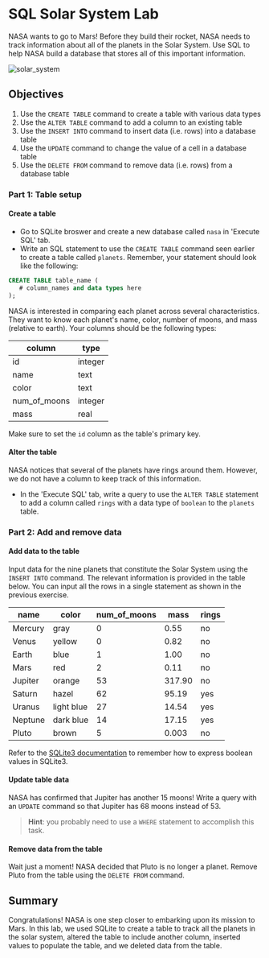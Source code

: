 
# SQL Solar System Lab

NASA wants to go to Mars!  Before they build their rocket, NASA needs to track information about all of the planets in the Solar System.  Use SQL to help NASA build a database that stores all of this important information.

![solar_system](https://bilingualcarloscano.files.wordpress.com/2010/05/venus.jpg)

## Objectives

1. Use the `CREATE TABLE` command to create a table with various data types
2. Use the `ALTER TABLE` command to add a column to an existing table
3. Use the `INSERT INTO` command to insert data (i.e. rows) into a database table
4. Use the `UPDATE` command to change the value of a cell in a database table
5. Use the `DELETE FROM` command to remove data (i.e. rows) from a database table

### Part 1: Table setup

#### Create a table

* Go to SQLite broswer and create a new database called `nasa` in 'Execute SQL' tab. 
* Write an SQL statement to use the `CREATE TABLE` command seen earlier to create a table called `planets`.  Remember, your statement should look like the following:

```sql
CREATE TABLE table_name (
   # column_names and data types here
);
```

NASA is interested in comparing each planet across several characteristics.  They want to know each planet's name,  color, number of moons, and mass (relative to earth).  Your columns should be the following types:

|column | type  |
|-------|-------|
|id     |integer|
|name   |text   |
|color  |text   |
|num_of_moons  |integer|
|mass   | real  |

Make sure to set the `id` column as the table's primary key.

#### Alter the table

NASA notices that several of the planets have rings around them.  However, we do not have a column to keep track of this information.  

* In the 'Execute SQL' tab, write a query to use the `ALTER TABLE` statement to add a column called `rings` with a data type of `boolean` to the `planets` table.

### Part 2: Add and remove data

#### Add data to the table

Input data for the nine planets that constitute the Solar System using the `INSERT INTO` command.  The relevant information is provided in the table below. You can input all the rows in a single statement as shown in the previous exercise. 

|name   |color |num_of_moons|mass|rings|
|-------|-------|-------|-------|-------|
|Mercury|gray   |0      |0.55   |no     |
|Venus  |yellow |0      |0.82   |no     |
|Earth  |blue   |1      |1.00   |no     |
|Mars   |red    |2      |0.11   |no     |
|Jupiter|orange |53     |317.90 |no     |
|Saturn |hazel  |62     |95.19  |yes    |
|Uranus |light blue|27  |14.54  |yes    |
|Neptune|dark blue|14   |17.15  |yes    |
|Pluto  |brown  |5      |0.003  |no     |


Refer to the [SQLite3 documentation](https://www.sqlite.org/datatype3.html) to remember how to express boolean values in SQLite3.

#### Update table data

NASA has confirmed that Jupiter has another 15 moons! Write a query with an `UPDATE` command so that Jupiter has 68 moons instead of 53.

> **Hint**: you probably need to use a `WHERE` statement to accomplish this task.

#### Remove data from the table

Wait just a moment!  NASA decided that Pluto is no longer a planet.  Remove Pluto from the table using the `DELETE FROM` command.

## Summary

Congratulations!  NASA is one step closer to embarking upon its mission to Mars.  In this lab, we used SQLite  to create a table to track all the planets in the solar system, altered the table to include another column, inserted values to populate the table, and we deleted data from the table.
